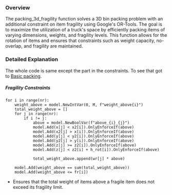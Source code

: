 ### Overview
The packing_3d_fragility function solves a 3D bin packing problem with an additional constraint on item fragility using Google's OR-Tools. The goal is to maximize the utilization of a truck's space by efficiently packing items of varying dimensions, weights, and fragility levels. This function allows for the rotation of items and ensures that constraints such as weight capacity, no-overlap, and fragility are maintained.

### Detailed Explanation

The whole code is same except the part in the constraints. To see that got to [Basic packing](https://github.com/codechiefVignesh/bin_packing_iitm/blob/main/Documentation/document1.md).

##### Fragility Constraints
```
for i in range(nr):
    weight_above = model.NewIntVar(0, M, f"weight_above{i}")
    total_weight_above = []
    for j in range(nr):
        if i != j:
            above = model.NewBoolVar(f"above_{i}_{j}")
            model.Add(x[j] < x2[i]).OnlyEnforceIf(above)
            model.Add(x2[j] > x[i]).OnlyEnforceIf(above)
            model.Add(y[j] < y2[i]).OnlyEnforceIf(above)
            model.Add(y2[j] > y[i]).OnlyEnforceIf(above)
            model.Add(z[j] >= z2[i]).OnlyEnforceIf(above)
            model.Add(z[j] < z2[i] + h_rot[i]).OnlyEnforceIf(above)

            total_weight_above.append(wr[j] * above)
    
    model.Add(weight_above == sum(total_weight_above))
    model.Add(weight_above <= fr[i])
```
* Ensures that the total weight of items above a fragile item does not exceed its fragility limit.
